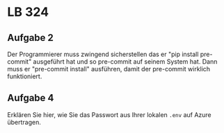 # LB 324

## Aufgabe 2

Der Programmierer muss zwingend sicherstellen das er "pip install pre-commit" ausgeführt hat und so pre-commit auf seinem System hat. Dann muss er "pre-commit install" ausführen, damit der pre-commit wirklich funktioniert.

## Aufgabe 4

Erklären Sie hier, wie Sie das Passwort aus Ihrer lokalen `.env` auf Azure übertragen.
